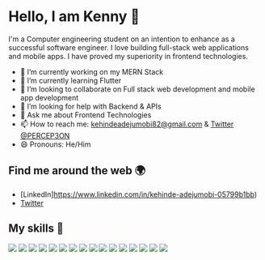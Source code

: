 # Hello, I am Kenny 👋

I'm a Computer engineering student on an intention to enhance as a successful software engineer. I love building full-stack web applications and mobile apps. I have proved my superiority in frontend technologies. 

- 🔭 I’m currently working on my MERN Stack
- 🌱 I’m currently learning Flutter 
- 👯 I’m looking to collaborate on Full stack web development and mobile app development
- 🤔 I’m looking for help with Backend & APIs
- 💬 Ask me about Frontend Technologies
- 📫 How to reach me: [kehindeadejumobi82@gmail.com](mailto:kehindeadejumobi82@gmail.com) & [Twitter @PERCEP3ON](https://twitter.com/PERCEP3ON)
- 😄 Pronouns: He/Him

## Find me around the web 🌍

- [LinkedIn]https://www.linkedin.com/in/kehinde-adejumobi-05799b1bb)
- [Twitter](https://twitter.com/PERCEP3ON)

## My skills 🚀

![](https://img.shields.io/badge/HTML5-E34F26?style=for-the-badge&logo=html5&logoColor=white)
![](https://img.shields.io/badge/JavaScript-F7DF1E?style=for-the-badge&logo=javascript&logoColor=black)
![](https://img.shields.io/badge/Node.js-43853D?style=for-the-badge&logo=node.js&logoColor=white)
![](https://img.shields.io/badge/CSS3-1572B6?style=for-the-badge&logo=css3&logoColor=black)
![](https://img.shields.io/badge/Flutter-1572B4?style=for-the-badge&logo=Flutter&logoColor=white)
![](https://img.shields.io/badge/Markdown-000000?style=for-the-badge&logo=markdown&logoColor=white)
![](https://img.shields.io/badge/Express.js-404D59?style=for-the-badge)
![](https://img.shields.io/badge/React-20232A?style=for-the-badge&logo=react&logoColor=61DAFB)
![](https://img.shields.io/badge/MySQL-20232A?style=for-the-badge&logo=MySQL&logoColor=61DAFB)
![](https://img.shields.io/badge/Bootstrap-563D7C?style=for-the-badge&logo=bootstrap&logoColor=white)
![](https://img.shields.io/badge/Material--UI-0081CB?style=for-the-badge&logo=material-ui&logoColor=white)
![](https://img.shields.io/badge/jQuery-0769AD?style=for-the-badge&logo=jquery&logoColor=white)
![](https://img.shields.io/badge/Netlify-00C7B7?style=for-the-badge&logo=netlify&logoColor=white)
![](https://img.shields.io/badge/MongoDB-4EA94B?style=for-the-badge&logo=mongodb&logoColor=white)
![](https://img.shields.io/badge/Heroku-430098?style=for-the-badge&logo=heroku&logoColor=white)
![](https://img.shields.io/badge/Google_Cloud-4285F4?style=for-the-badge&logo=google-cloud&logoColor=white)